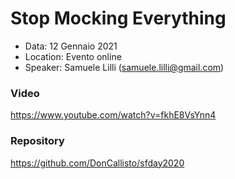 # Stop Mocking Everything
- Data: 12 Gennaio 2021
- Location: Evento online
- Speaker: Samuele Lilli (samuele.lilli@gmail.com)

### Video

https://www.youtube.com/watch?v=fkhE8VsYnn4

### Repository

https://github.com/DonCallisto/sfday2020